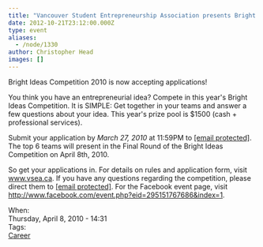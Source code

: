 ```yaml
---
title: "Vancouver Student Entrepreneurship Association presents Bright Ideas Competition 2010"
date: 2012-10-21T23:12:00.000Z
type: event
aliases:
  - /node/1330
author: Christopher Head
images: []
---
```


<div class="field field-name-body field-type-text-with-summary field-label-hidden"><div class="field-items"><div class="field-item even"><p>Bright Ideas Competition 2010 is now accepting applications!</p>
<p>You think you have an entrepreneurial idea? Compete in this year&apos;s Bright Ideas Competition. It is SIMPLE: Get together in your teams and answer a few questions about your idea. This year&apos;s prize pool is $1500 (cash + professional services).</p>
<p>Submit your application by <em>March 27, 2010</em> at 11:59PM to <a href="/cdn-cgi/l/email-protection#b1d0dfdfd09fd0dff1c7c2d4d09fd2d0"><span class="__cf_email__" data-cfemail="65040b0b044b040b25131600044b0604">[email&#xA0;protected]</span></a>. The top 6 teams will present in the Final Round of the Bright Ideas Competition on April 8th, 2010.</p>
<p>So get your applications in. For details on rules and application form, visit <a href="http://www.vsea.ca">www.vsea.ca</a>. If you have any questions regarding the competition, please direct them to <a href="/cdn-cgi/l/email-protection#61000f0f004f000f21171204004f0200"><span class="__cf_email__" data-cfemail="2c4d42424d024d426c5a5f494d024f4d">[email&#xA0;protected]</span></a>. For the Facebook event page, visit <a href="https://www.facebook.com/event.php?eid=295151767686&amp;index=1">http://www.facebook.com/event.php?eid=295151767686&amp;index=1</a>.</p>
</div></div></div><div class="field field-name-field-dates field-type-datetime field-label-above"><div class="field-label">When:&#xA0;</div><div class="field-items"><div class="field-item even"><span class="date-display-single">Thursday, April 8, 2010 - 14:31</span></div></div></div>    <footer>
    <div class="field field-name-field-tags field-type-taxonomy-term-reference field-label-above"><div class="field-label">Tags:&#xA0;</div><div class="field-items"><div class="field-item even"><a href="/career">Career</a></div></div></div>      </footer>